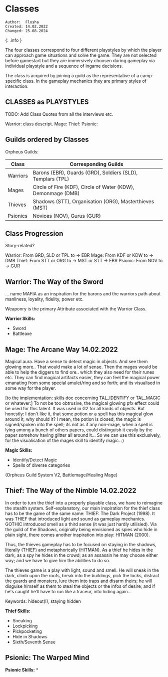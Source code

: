 # Classes

```
Author:  Flosha
Created: 14.02.2022
Changed: 25.08.2024
```
{: .info }

The four classes correspond to four different playstyles by which the player can approach game situations and solve the game. They are not selected before gamestart but they are immersively choosen during gameplay via individual playstyle and a sequence of ingame decisions. 

The class is acquired by joining a guild as the representative of a camp-specific class.
In the gameplay mechanics they are primary styles of interaction.



## CLASSES as PLAYSTYLES

TODO: Add Class Quotes from all the interviews etc.

Warrior: class descript.
Mage:
Thief:
Psionic:




## Guilds ordered by Classes

Orpheus Guilds:

| Class    | Corresponding Guilds |
|----------|----------------------|
| Warriors | Barons (EBR), Guards (GRD), Soldiers (SLD), Templars (TPL) |
| Mages    | Circle of Fire (KDF), Circle of Water (KDW), Demonmage (DMB) |
| Thieves  | Shadows (STT), Organisation (ORG), Masterthieves (MST) |
| Psionics | Novices (NOV), Gurus (GUR) |


## Class Progression
Story-related?

Warrior: From GRD, SLD or TPL to -> EBR
Mage: From KDF or KDW to -> DMB
Thief: From STT or ORG to -> MST or STT -> EBR 
Psionic: From NOV to -> GUR


## Warrior: The Way of the Sword

... name MAFIA as an inspiration for the barons and the warriors path about manliness, loyality, fidelity, power etc. 

Weaponry is the primary Attribute associated with the Warrior Class.

**Warrior Skills:**
* Sword
* Battleaxe


## Mage: The Arcane Way	14.02.2022

Magical aura. Have a sense to detect magic in objects. And see them glowing more.. That would make a lot of sense. Then the mages would be able to help the diggers to find ore.. which they also need for their runes etc. They can find magical artifacts easier, they can feel the magical power emanating from some special amulet/ring and so forth; and its visualised in some way for the player.

[to the implementation: skills doc concerning TAL_IDENTIFY or TAL_MAGIC or whatever:]
To not be too obtrusive, the magical glowing pfx effect could be used for this talent. It was used in G2 for all kinds of objects. But honestly: I don't like it, that some potion or a spell has this magical glow around it, why should it? I mean, the potion is closed, the magic is signed/spoken into the spell; its not as if any non-mage, when a spell is lying among a bunch of others papers, could distinguish it easily by the paper somehow having glitter all around it... So we can use this exclusively, for the visualisation of the mages skill to identify magic. :)

**Magic Skills:**
* Identify/Detect Magic
* Spells of diverse categories

(Orpheus Guild System V2, Battlemage/Healing Mage)




## Thief: The Way of the Nimble	14.02.2022

In order to turn the thief into a properly playable class, we have to reimagine the stealth system. Self-explanatory, our main inspiration for the thief class has to be the game of the same name: THIEF: The Dark Project (1998). It was THIEF that introduced light and sound as gameplay mechanics. GOTHIC introduced smell as a third sense (it was just hardly utilisied). Via the guild of the Shadows, originally being envisioned as spies who hide in plain sight, there comes another inspiration into play: HITMAN (2000). 

Thus, the thieves gameplay has to be focused on staying in the shadows, literally (THIEF) and metaphorically (HITMAN). As a thief he hides in the dark, as a spy he hides in the crowd; as an assassin he may choose either way; and we have to give him the abilities to do so. 

The thieves game is a play with light, sound and smell. He will sneak in the dark, climb upon the roofs, break into the buildings, pick the locks, distract the guards and monsters, lure them into traps and disarm theirs; he will disguise himself as them to steal the objects or the infos of desire; and if he's caught he'll have to run like a traceur, into hiding again... 

Keywords: hideout(!), staying hidden

**Thief Skills:**
* Sneaking
* Lockpicking
* Pickpocketing
* Hide in Shadows
* Sixth/Seventh Sense



## Psionic: The Warped Mind



**Psionic Skills:**
* 





<style>

    main {
        background: url("/_img/bg/code.jpg");
        background-position: top right;
        background-size: 80%;
        background-repeat: no-repeat;
        width: 100%;
    }

</style>
